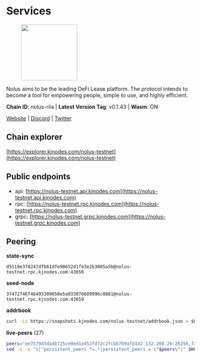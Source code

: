 # Services

<figure><img src="https://raw.githubusercontent.com/kj89/testnet_manuals/main/pingpub/logos/nolus.png" width="150" alt=""><figcaption></figcaption></figure>

Nolus aims to be the leading DeFi Lease platform. The protocol  intends to become a tool for empowering people, simple to use, and highly efficient.

**Chain ID**: nolus-rila | **Latest Version Tag**: v0.1.43 | **Wasm**: ON

[Website](https://www.nolus.io) | [Discord](https://discord.gg/nolus-protocol) | [Twitter](https://twitter.com/NolusProtocol)




## Chain explorer
[https://explorer.kjnodes.com/nolus-testnet](https://explorer.kjnodes.com/nolus-testnet)

## Public endpoints

* api: [https://nolus-testnet.api.kjnodes.com](https://nolus-testnet.api.kjnodes.com)
* rpc: [https://nolus-testnet.rpc.kjnodes.com](https://nolus-testnet.rpc.kjnodes.com)
* grpc: [https://nolus-testnet.grpc.kjnodes.com](https://nolus-testnet.grpc.kjnodes.com)

## Peering

**state-sync**

```text
d5519e378247dfb61dfe90652d1fe3e2b3005a5b@nolus-testnet.rpc.kjnodes.com:43656
```

**seed-node**

```text
3f472746f46493309650e5a033076689996c8881@nolus-testnet.rpc.kjnodes.com:43659
```

**addrbook**
```bash
curl -Ls https://snapshots.kjnodes.com/nolus-testnet/addrbook.json > $HOME/.nolus/config/addrbook.json
```

**live-peers** (27)
```bash
peers="ee7579d3dadb725ce0ed1e453fd72c2fcbb7b9af@142.132.208.26:26356,fac035258738be9be98957d5d012d24841d2e5eb@85.10.197.4:16656,5c2a752c9b1952dbed075c56c600c3a79b58c395@195.3.220.135:27016,d5519e378247dfb61dfe90652d1fe3e2b3005a5b@65.109.68.190:43656,387393e38531ac010f500d294505232a77c88766@45.33.32.8:26656,8b0b427b4567a7a66f05fab1146ee97b52ad7958@93.189.30.119:26656,19c6579ebb9d869e61c4dd082dc414cac6f799f3@46.4.122.235:26656,e0aac09f3de68abf583b0e3994228ee8bd19d1eb@168.119.124.130:45659,9951244a6f7cc04d30e7a122dfbee14c8ca5b542@185.239.208.142:656,33f4b7f56b6708526f0638162f020394de0ce5e9@65.21.229.33:28656,8c385e6c57a0f3d010437fbf4d5fd6db84d73a8d@185.215.165.0:26656,98907b8c92c003aa2d003bb5d47e5ae6e34b0732@77.51.200.79:46656,cb1d1e10c38fe276e3901efbbaa787f34b3f1a08@38.242.226.233:26656,3cadae7324e9bf129b76bc489cd080535d03f3d2@176.9.22.117:55656,1b4879af6ada4a05b2826212deee3747308d3f88@173.249.48.234:36656,2d500ae8bddfa548ee0fb0ed969709d78a4015af@144.168.47.230:26656,6cb8e63bf00d37399454ab24b6cf316062b90117@199.175.98.110:36656,03ec7af23216082eeccc690b7bdcbe497bf2dcf8@136.243.88.91:9000,6d5921160c688c2e4e3b510fcfa48496e74cf2c6@80.92.204.247:37656,dd8e8ca7c997b796a519363f58ecc5f670c6aba8@168.119.253.97:26656,12b146cd82c7142e9d8aeb4f246499927ecb1c0f@217.13.223.167:36656,0005b1e2c88dbad64b71a706016b340f2afa982f@109.123.244.56:26686,621c459c333de1a03250bb846647fc858b9c8638@38.242.142.83:26656,0130c7e5dbc56f4a933215b2ea25cd1ac80efd41@95.31.16.222:26656,fcb82df30d2056c3af024fb389e173d683fe8229@65.108.105.48:19756,55acbb36f6e18ce9d5034c1e0f615bf13ee1ae27@195.2.80.63:43656,b58f28536e9170b919a24242387e7c41b97371f1@113.161.144.108:26656"
sed -i -e "s|^persistent_peers *=.*|persistent_peers = \"$peers\"|" $HOME/.nolus/config/config.toml
```
